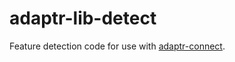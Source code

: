# adaptr-lib-detect

Feature detection code for use with [adaptr-connect](https://github.com/stevoland/adaptr-connect).
